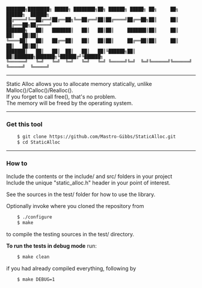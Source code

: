 
	███████╗████████╗ █████╗ ████████╗██╗ ██████╗ █████╗ ██╗     ██╗      ██████╗  ██████╗
	██╔════╝╚══██╔══╝██╔══██╗╚══██╔══╝██║██╔════╝██╔══██╗██║     ██║     ██╔═══██╗██╔════╝
	███████╗   ██║   ███████║   ██║   ██║██║     ███████║██║     ██║     ██║   ██║██║     
	╚════██║   ██║   ██╔══██║   ██║   ██║██║     ██╔══██║██║     ██║     ██║   ██║██║     
	███████║   ██║   ██║  ██║   ██║   ██║╚██████╗██║  ██║███████╗███████╗╚██████╔╝╚██████╗
	╚══════╝   ╚═╝   ╚═╝  ╚═╝   ╚═╝   ╚═╝ ╚═════╝╚═╝  ╚═╝╚══════╝╚══════╝ ╚═════╝  ╚═════╝
                                                                                      

---

Static Alloc allows you to allocate memory statically, unlike Malloc()/Calloc()/Realloc().  
If you forget to call free(), that's no problem.  
The memory will be freed by the operating system.  

---

### Get this tool
```bash
    $ git clone https://github.com/Mastro-Gibbs/StaticAlloc.git
    $ cd StaticAlloc
```
---

### How to
Include the contents or the include/ and src/ folders in your project  
Include the unique "static_alloc.h" header in your point of interest.  
  
See the sources in the test/ folder for how to use the library.  
  
Optionally invoke where you cloned the repository from
```bash
    $ ./configure
    $ make
``` 
to compile the testing sources in the test/ directory.  
  
  
**To run the tests in debug mode** run:
```bash
    $ make clean
```
  if you had already compiled everything, following by  
```bash
    $ make DEBUG=1
```
